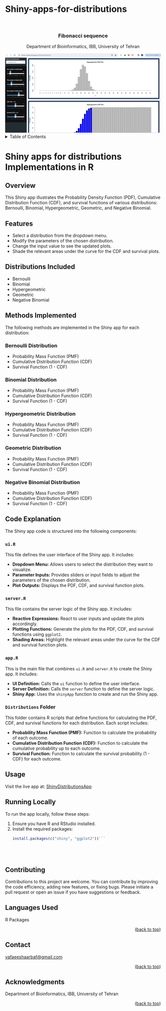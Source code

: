 # Shiny-apps-for-distributions
<!-- Improved compatibility of back to top link: See: https://github.com/othneildrew/Best-README-Template/pull/73 -->
<a name="readme-top"></a>



<!-- PROJECT LOGO -->
<br />
<div align="center">

<h3 align="center">Fibonacci sequence </h3>

  <p align="center">
    Department of Bioinformatics, IBB, University of Tehran
    <br />
  </p>
</div>


<div align="center">
  <img src="Logo.png" alt="Alt text">
</div>

<!-- TABLE OF CONTENTS -->
<details>
  <summary>Table of Contents</summary>
  <ol>
    <li>
      <a href="#Overview">Overview</a>
    </li>
    <li><a href="#Methods">Methods Implemented</a></li>
    <li><a href="#Installation">Installation</a></li>
    <li><a href="#Usage">Usage</a></li>
    <li><a href="#Complexity_Analysis">Complexity Analysis</a></li>
    <li><a href="#Languages_Used">Languages Used</a></li>
    <li><a href="#Contact">Contact</a></li>
  </ol>
</details>



<!-- ABOUT THE PROJECT -->
# Shiny apps for distributions Implementations in R

## Overview
This Shiny app illustrates the Probability Density Function (PDF), Cumulative Distribution Function (CDF), and survival functions of various distributions: Bernoulli, Binomial, Hypergeometric, Geometric, and Negative Binomial.

## Features

- Select a distribution from the dropdown menu.
- Modify the parameters of the chosen distribution.
- Change the input value to see the updated plots.
- Shade the relevant areas under the curve for the CDF and survival plots.

## Distributions Included

- Bernoulli
- Binomial
- Hypergeometric
- Geometric
- Negative Binomial


## Methods Implemented
The following methods are implemented in the Shiny app for each distribution:

### Bernoulli Distribution
- Probability Mass Function (PMF)
- Cumulative Distribution Function (CDF)
- Survival Function (1 - CDF)

### Binomial Distribution
- Probability Mass Function (PMF)
- Cumulative Distribution Function (CDF)
- Survival Function (1 - CDF)

### Hypergeometric Distribution
- Probability Mass Function (PMF)
- Cumulative Distribution Function (CDF)
- Survival Function (1 - CDF)

### Geometric Distribution
- Probability Mass Function (PMF)
- Cumulative Distribution Function (CDF)
- Survival Function (1 - CDF)

### Negative Binomial Distribution
- Probability Mass Function (PMF)
- Cumulative Distribution Function (CDF)
- Survival Function (1 - CDF)
## Code Explanation

The Shiny app code is structured into the following components:

### `ui.R`
This file defines the user interface of the Shiny app. It includes:
- **Dropdown Menu:** Allows users to select the distribution they want to visualize.
- **Parameter Inputs:** Provides sliders or input fields to adjust the parameters of the chosen distribution.
- **Plot Outputs:** Displays the PDF, CDF, and survival function plots.

### `server.R`
This file contains the server logic of the Shiny app. It includes:
- **Reactive Expressions:** React to user inputs and update the plots accordingly.
- **Plotting Functions:** Generate the plots for the PDF, CDF, and survival functions using `ggplot2`.
- **Shading Areas:** Highlight the relevant areas under the curve for the CDF and survival function plots.

### `app.R`
This is the main file that combines `ui.R` and `server.R` to create the Shiny app. It includes:
- **UI Definition:** Calls the `ui` function to define the user interface.
- **Server Definition:** Calls the `server` function to define the server logic.
- **Shiny App:** Uses the `shinyApp` function to create and run the Shiny app.

### `Distributions` Folder
This folder contains R scripts that define functions for calculating the PDF, CDF, and survival functions for each distribution. Each script includes:
- **Probability Mass Function (PMF):** Function to calculate the probability of each outcome.
- **Cumulative Distribution Function (CDF):** Function to calculate the cumulative probability up to each outcome.
- **Survival Function:** Function to calculate the survival probability (1 - CDF) for each outcome.

## Usage

Visit the live app at: [ShinyDistributionsApp](https://honey-vafaee.shinyapps.io/PlotDistributions/)

## Running Locally

To run the app locally, follow these steps:

1. Ensure you have R and RStudio installed.
2. Install the required packages:
   ```r
   install.packages(c("shiny", "ggplot2"))```





<h2 id = 'Contributing'>Contributing</h2>
<p>
Contributions to this project are welcome. You can contribute by improving the code efficiency, adding new features, or fixing bugs. Please initiate a pull request or open an issue if you have suggestions or feedback.
</p>
<h2 id="Languages_Used"> Languages Used</h2>
R Packages 
<p align="right">(<a href="#readme-top">back to top</a>)</p>

<!-- CONTACT -->
## Contact

vafaeeshaarbaf@gmail.com


<p align="right">(<a href="#readme-top">back to top</a>)</p>



<!-- ACKNOWLEDGMENTS -->
## Acknowledgments

Department of Bioinformatics, IBB, University of Tehran

<p align="right">(<a href="#readme-top">back to top</a>)</p>





<!-- MARKDOWN LINKS & IMAGES -->
<!-- https://www.markdownguide.org/basic-syntax/#reference-style-links -->
[contributors-shield]: https://img.shields.io/github/contributors/github_username/repo_name.svg?style=for-the-badge
[contributors-url]: https://github.com/github_username/repo_name/graphs/contributors
[forks-shield]: https://img.shields.io/github/forks/github_username/repo_name.svg?style=for-the-badge
[forks-url]: https://github.com/github_username/repo_name/network/members
[stars-shield]: https://img.shields.io/github/stars/github_username/repo_name.svg?style=for-the-badge
[stars-url]: https://github.com/github_username/repo_name/stargazers
[issues-shield]: https://img.shields.io/github/issues/github_username/repo_name.svg?style=for-the-badge
[issues-url]: https://github.com/github_username/repo_name/issues
[license-shield]: https://img.shields.io/github/license/github_username/repo_name.svg?style=for-the-badge
[license-url]: https://github.com/github_username/repo_name/blob/master/LICENSE.txt
[linkedin-shield]: https://img.shields.io/badge/-LinkedIn-black.svg?style=for-the-badge&logo=linkedin&colorB=555
[linkedin-url]: https://linkedin.com/in/linkedin_username
[product-screenshot]: images/screenshot.png
[Next.js]: https://img.shields.io/badge/next.js-000000?style=for-the-badge&logo=nextdotjs&logoColor=white
[Next-url]: https://nextjs.org/
[React.js]: https://img.shields.io/badge/React-20232A?style=for-the-badge&logo=react&logoColor=61DAFB
[React-url]: https://reactjs.org/
[Vue.js]: https://img.shields.io/badge/Vue.js-35495E?style=for-the-badge&logo=vuedotjs&logoColor=4FC08D
[Vue-url]: https://vuejs.org/
[Angular.io]: https://img.shields.io/badge/Angular-DD0031?style=for-the-badge&logo=angular&logoColor=white
[Angular-url]: https://angular.io/
[Svelte.dev]: https://img.shields.io/badge/Svelte-4A4A55?style=for-the-badge&logo=svelte&logoColor=FF3E00
[Svelte-url]: https://svelte.dev/
[Laravel.com]: https://img.shields.io/badge/Laravel-FF2D20?style=for-the-badge&logo=laravel&logoColor=white
[Laravel-url]: https://laravel.com
[Bootstrap.com]: https://img.shields.io/badge/Bootstrap-563D7C?style=for-the-badge&logo=bootstrap&logoColor=white
[Bootstrap-url]: https://getbootstrap.com
[JQuery.com]: https://img.shields.io/badge/jQuery-0769AD?style=for-the-badge&logo=jquery&logoColor=white
[JQuery-url]: https://jquery.com
